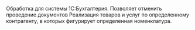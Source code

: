 Обработка для системы 1С:Бухгалтерия. Позволяет отменить проведение документов Реализация товаров и услуг по определенному контрагенту, 
в которых фигурирует определенная номенклатура.
